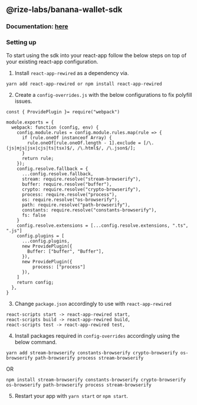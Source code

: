 ## @rize-labs/banana-wallet-sdk

### Documentation: [here](https://banana-wallet-docs.rizelabs.io/)

### Setting up
To start using the sdk into your react-app follow the below steps on top of your existing react-app configuration.

1. Install `react-app-rewired` as a dependency via.
```
yarn add react-app-rewired or npm install react-app-rewired
```

2. Create a `config-overrides.js` with the below configurations to fix polyfill issues.
```
const { ProvidePlugin }= require("webpack")

module.exports = {
  webpack: function (config, env) {
    config.module.rules = config.module.rules.map(rule => {
      if (rule.oneOf instanceof Array) {
        rule.oneOf[rule.oneOf.length - 1].exclude = [/\.(js|mjs|jsx|cjs|ts|tsx)$/, /\.html$/, /\.json$/];
      }
      return rule;
    });
    config.resolve.fallback = {
      ...config.resolve.fallback,
      stream: require.resolve("stream-browserify"),
      buffer: require.resolve("buffer"),
      crypto: require.resolve("crypto-browserify"),
      process: require.resolve("process"),
      os: require.resolve("os-browserify"),
      path: require.resolve("path-browserify"),
      constants: require.resolve("constants-browserify"), 
      fs: false
    }
    config.resolve.extensions = [...config.resolve.extensions, ".ts", ".js"]
    config.plugins = [
      ...config.plugins,
      new ProvidePlugin({
        Buffer: ["buffer", "Buffer"],
      }),
      new ProvidePlugin({
          process: ["process"]
      }),
    ]
    return config;
  },
}
```

3. Change `package.json` accordingly to use with `react-app-rewired`
```
react-scripts start -> react-app-rewired start,
react-scripts build -> react-app-rewired build,
react-scripts test -> react-app-rewired test,
```

4. Install packages required in `config-overrides` accordingly using the below command.
```
yarn add stream-browserify constants-browserify crypto-browserify os-browserify path-browserify process stream-browserify
```
OR
```
npm install stream-browserify constants-browserify crypto-browserify os-browserify path-browserify process stream-browserify
```
5. Restart your app with `yarn start` or `npm start`.
